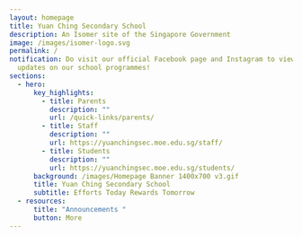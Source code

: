 ```yaml
---
layout: homepage
title: Yuan Ching Secondary School
description: An Isomer site of the Singapore Government
image: /images/isomer-logo.svg
permalink: /
notification: Do visit our official Facebook page and Instagram to view exciting
  updates on our school programmes!
sections:
  - hero:
      key_highlights:
        - title: Parents
          description: ""
          url: /quick-links/parents/
        - title: Staff
          description: ""
          url: https://yuanchingsec.moe.edu.sg/staff/
        - title: Students
          description: ""
          url: https://yuanchingsec.moe.edu.sg/students/
      background: /images/Homepage Banner 1400x700 v3.gif
      title: Yuan Ching Secondary School
      subtitle: Efforts Today Rewards Tomorrow
  - resources:
      title: "Announcements "
      button: More
---
```

